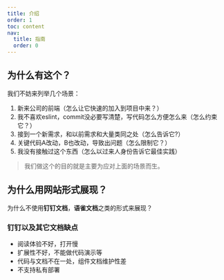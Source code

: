 ```yaml
---
title: 介绍
order: 1
toc: content
nav:
  title: 指南
  order: 0
---
```



## 为什么有这个？

我们不妨来列举几个场景：

1. 新来公司的前端（怎么让它快速的加入到项目中来？）
2. 我不喜欢eslint，commit没必要写清楚，写代码怎么方便怎么来（怎么约束它？）
3. 接到一个新需求，和以前需求和大量类同之处（怎么告诉它?）
4. 关键代码A改动，B也改动，导致出问题（怎么限制它？）
5. 我没有接触过这个东西（怎么以过来人身份告诉它最佳实践）

> 我们做这个的目的就是主要为应对上面的场景而生。

## 为什么用网站形式展现？

为什么不使用**钉钉文档**，**语雀文档**之类的形式来展现？

### 钉钉以及其它文档缺点
- 阅读体验不好，打开慢
- 扩展性不好，不能做代码演示等
- 代码与文档不在一处，组件文档维护性差
- 不支持私有部署

